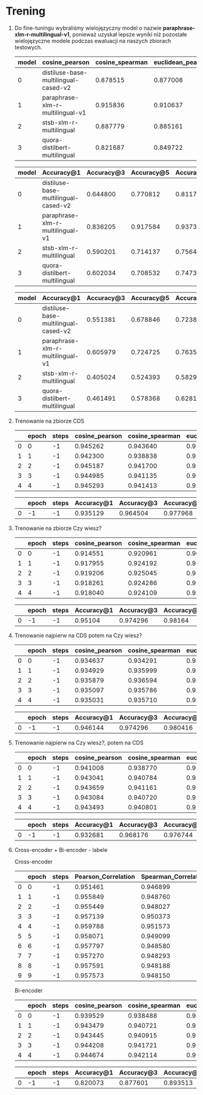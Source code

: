 # Trening

1. Do fine-tuningu wybraliśmy wielojęzyczny model o nazwie **paraphrase-xlm-r-multilingual-v1**, ponieważ uzyskał lepsze wyniki niż pozostałe wielojęzyczne modele podczas ewaluacji na naszych zbiorach testowych.

   | model | cosine_pearson                       | cosine_spearman | euclidean_pearson | euclidean_spearman | manhattan_pearson | manhattan_spearman | dot_pearson | dot_spearman |          |
   | ----- | ------------------------------------ | --------------- | ----------------- | ------------------ | ----------------- | ------------------ | ----------- | ------------ | -------- |
   | 0     | distiluse-base-multilingual-cased-v2 | 0.878515        | 0.877008          | 0.862547           | 0.876435          | 0.859509           | 0.873385    | 0.826851     | 0.829585 |
   | 1     | paraphrase-xlm-r-multilingual-v1     | 0.915836        | 0.910637          | 0.908304           | 0.907112          | 0.907047           | 0.905628    | 0.877705     | 0.865510 |
   | 2     | stsb-xlm-r-multilingual              | 0.887779        | 0.885161          | 0.875350           | 0.876960          | 0.874208           | 0.876437    | 0.838509     | 0.829004 |
   | 3     | quora-distilbert-multilingual        | 0.821687        | 0.849722          | 0.841780           | 0.842773          | 0.841113           | 0.842188    | 0.786613     | 0.785287 |

   | model | Accuracy@1                           | Accuracy@3 | Accuracy@5 | Accuracy@10 | Precision@1 | Recall@1 | Precision@3 | Recall@3 | Precision@5 | Recall@5 | Precision@10 | Recall@10 | MRR@10   | NDCG@10  | MAP@100  |          |
   | ----- | ------------------------------------ | ---------- | ---------- | ----------- | ----------- | -------- | ----------- | -------- | ----------- | -------- | ------------ | --------- | -------- | -------- | -------- | -------- |
   | 0     | distiluse-base-multilingual-cased-v2 | 0.644800   | 0.770812   | 0.811709    | 0.858626    | 0.644800 | 0.644800    | 0.256937 | 0.770812    | 0.162342 | 0.811709     | 0.085863  | 0.858626 | 0.716071 | 0.750547 | 0.720487 |
   | 1     | paraphrase-xlm-r-multilingual-v1     | 0.836205   | 0.917584   | 0.937305    | 0.958896    | 0.836205 | 0.836205    | 0.305861 | 0.917584    | 0.187461 | 0.937305     | 0.095890  | 0.958896 | 0.880396 | 0.899635 | 0.881870 |
   | 2     | stsb-xlm-r-multilingual              | 0.590201   | 0.714137   | 0.756487    | 0.808595    | 0.590201 | 0.590201    | 0.238046 | 0.714137    | 0.151297 | 0.756487     | 0.080859  | 0.808595 | 0.662591 | 0.697816 | 0.667771 |
   | 3     | quora-distilbert-multilingual        | 0.602034   | 0.708532   | 0.747353    | 0.797177    | 0.602034 | 0.602034    | 0.236177 | 0.708532    | 0.149471 | 0.747353     | 0.079718  | 0.797177 | 0.665448 | 0.697121 | 0.670427 |

   | model | Accuracy@1                           | Accuracy@3 | Accuracy@5 | Accuracy@10 | Precision@1 | Recall@1 | Precision@3 | Recall@3 | Precision@5 | Recall@5 | Precision@10 | Recall@10 | MRR@10   | NDCG@10  | MAP@100  |          |
   | ----- | ------------------------------------ | ---------- | ---------- | ----------- | ----------- | -------- | ----------- | -------- | ----------- | -------- | ------------ | --------- | -------- | -------- | -------- | -------- |
   | 0     | distiluse-base-multilingual-cased-v2 | 0.551381   | 0.678846   | 0.723895    | 0.779946    | 0.551381 | 0.551381    | 0.226282 | 0.678846    | 0.144779 | 0.723895     | 0.077995  | 0.779946 | 0.625284 | 0.662512 | 0.630700 |
   | 1     | paraphrase-xlm-r-multilingual-v1     | 0.605979   | 0.724725   | 0.763546    | 0.809633    | 0.605979 | 0.605979    | 0.241575 | 0.724725    | 0.152709 | 0.763546     | 0.080963  | 0.809633 | 0.674149 | 0.706916 | 0.678707 |
   | 2     | stsb-xlm-r-multilingual              | 0.405024   | 0.524393   | 0.582935    | 0.646253    | 0.405024 | 0.405024    | 0.174798 | 0.524393    | 0.116587 | 0.582935     | 0.064625  | 0.646253 | 0.479739 | 0.519575 | 0.487758 |
   | 3     | quora-distilbert-multilingual        | 0.461491   | 0.578368   | 0.628192    | 0.690471    | 0.461491 | 0.461491    | 0.192789 | 0.578368    | 0.125638 | 0.628192     | 0.069047  | 0.690471 | 0.533318 | 0.570937 | 0.540081 |

2. Trenowanie na zbiorze CDS

   |      | epoch | steps | cosine_pearson | cosine_spearman | euclidean_pearson | euclidean_spearman | manhattan_pearson | manhattan_spearman | dot_pearson | dot_spearman |
   | ---- | ----- | ----- | -------------- | --------------- | ----------------- | ------------------ | ----------------- | ------------------ | ----------- | ------------ |
   | 0    | 0     | -1    | 0.945262       | 0.943640        | 0.925536          | 0.938948           | 0.924652          | 0.937446           | 0.932375    | 0.930739     |
   | 1    | 1     | -1    | 0.942300       | 0.938838        | 0.915326          | 0.932702           | 0.913458          | 0.930382           | 0.926201    | 0.925722     |
   | 2    | 2     | -1    | 0.945187       | 0.941700        | 0.919394          | 0.936077           | 0.917929          | 0.934123           | 0.932308    | 0.931346     |
   | 3    | 3     | -1    | 0.944985       | 0.941135        | 0.918172          | 0.935126           | 0.916880          | 0.933302           | 0.931915    | 0.930736     |
   | 4    | 4     | -1    | 0.945293       | 0.941413        | 0.918752          | 0.935038           | 0.917464          | 0.933323           | 0.932372    | 0.931269     |

   |      | epoch | steps | Accuracy@1 | Accuracy@3 | Accuracy@5 | Accuracy@10 | Precision@1 | Recall@1 | Precision@3 | Recall@3 | Precision@5 | Recall@5 | Precision@10 | Recall@10 | MRR@10  | NDCG@10  | MAP@100  |
   | ---- | ----- | ----- | ---------- | ---------- | ---------- | ----------- | ----------- | -------- | ----------- | -------- | ----------- | -------- | ------------ | --------- | ------- | -------- | -------- |
   | 0    | -1    | -1    | 0.935129   | 0.964504   | 0.977968   | 0.986536    | 0.935129    | 0.935129 | 0.321501    | 0.964504 | 0.195594    | 0.977968 | 0.098654     | 0.986536  | 0.95311 | 0.961268 | 0.953404 |

3. Trenowanie na zbiorze Czy wiesz?

   |      | epoch | steps | cosine_pearson | cosine_spearman | euclidean_pearson | euclidean_spearman | manhattan_pearson | manhattan_spearman | dot_pearson | dot_spearman |
   | ---- | ----- | ----- | -------------- | --------------- | ----------------- | ------------------ | ----------------- | ------------------ | ----------- | ------------ |
   | 0    | 0     | -1    | 0.914551       | 0.920961        | 0.908521          | 0.920186           | 0.907404          | 0.918576           | 0.897446    | 0.900921     |
   | 1    | 1     | -1    | 0.917955       | 0.924192        | 0.914883          | 0.924385           | 0.913607          | 0.923270           | 0.896433    | 0.898905     |
   | 2    | 2     | -1    | 0.919206       | 0.925045        | 0.915071          | 0.925480           | 0.914059          | 0.924131           | 0.897722    | 0.900415     |
   | 3    | 3     | -1    | 0.918261       | 0.924286        | 0.915376          | 0.925457           | 0.914384          | 0.924303           | 0.893976    | 0.896490     |
   | 4    | 4     | -1    | 0.918040       | 0.924109        | 0.915388          | 0.925440           | 0.914428          | 0.924409           | 0.893350    | 0.895835     |

   |      | epoch | steps | Accuracy@1 | Accuracy@3 | Accuracy@5 | Accuracy@10 | Precision@1 | Recall@1 | Precision@3 | Recall@3 | Precision@5 | Recall@5 | Precision@10 | Recall@10 | MRR@10   | NDCG@10  | MAP@100  |
   | ---- | ----- | ----- | ---------- | ---------- | ---------- | ----------- | ----------- | -------- | ----------- | -------- | ----------- | -------- | ------------ | --------- | -------- | -------- | -------- |
   | 0    | -1    | -1    | 0.95104    | 0.974296   | 0.98164    | 0.985312    | 0.95104     | 0.95104  | 0.324765    | 0.974296 | 0.196328    | 0.98164  | 0.098531     | 0.985312  | 0.963547 | 0.968931 | 0.964054 |

4. Trenowanie najpierw na CDS potem na Czy wiesz?

   |      | epoch | steps | cosine_pearson | cosine_spearman | euclidean_pearson | euclidean_spearman | manhattan_pearson | manhattan_spearman | dot_pearson | dot_spearman |
   | ---- | ----- | ----- | -------------- | --------------- | ----------------- | ------------------ | ----------------- | ------------------ | ----------- | ------------ |
   | 0    | 0     | -1    | 0.934637       | 0.934291        | 0.924644          | 0.935605           | 0.924642          | 0.934946           | 0.919902    | 0.918580     |
   | 1    | 1     | -1    | 0.934929       | 0.935999        | 0.926821          | 0.936227           | 0.927074          | 0.936264           | 0.919666    | 0.918646     |
   | 2    | 2     | -1    | 0.935879       | 0.936594        | 0.927955          | 0.937089           | 0.928309          | 0.936805           | 0.921432    | 0.919928     |
   | 3    | 3     | -1    | 0.935097       | 0.935786        | 0.927322          | 0.936316           | 0.927753          | 0.936106           | 0.920311    | 0.918692     |
   | 4    | 4     | -1    | 0.935031       | 0.935710        | 0.927321          | 0.936266           | 0.927759          | 0.936097           | 0.920194    | 0.918558     |

   |      | epoch | steps | Accuracy@1 | Accuracy@3 | Accuracy@5 | Accuracy@10 | Precision@1 | Recall@1 | Precision@3 | Recall@3 | Precision@5 | Recall@5 | Precision@10 | Recall@10 | MRR@10   | NDCG@10  | MAP@100  |
   | ---- | ----- | ----- | ---------- | ---------- | ---------- | ----------- | ----------- | -------- | ----------- | -------- | ----------- | -------- | ------------ | --------- | -------- | -------- | -------- |
   | 0    | -1    | -1    | 0.946144   | 0.974296   | 0.980416   | 0.985312    | 0.946144    | 0.946144 | 0.324765    | 0.974296 | 0.196083    | 0.980416 | 0.098531     | 0.985312  | 0.961201 | 0.967164 | 0.961576 |

5. Trenowanie najpierw na Czy wiesz?, potem na CDS

   |      | epoch | steps | cosine_pearson | cosine_spearman | euclidean_pearson | euclidean_spearman | manhattan_pearson | manhattan_spearman | dot_pearson | dot_spearman |
   | ---- | ----- | ----- | -------------- | --------------- | ----------------- | ------------------ | ----------------- | ------------------ | ----------- | ------------ |
   | 0    | 0     | -1    | 0.941008       | 0.938770        | 0.919862          | 0.934821           | 0.918780          | 0.933031           | 0.924929    | 0.923331     |
   | 1    | 1     | -1    | 0.943041       | 0.940784        | 0.920623          | 0.937492           | 0.920431          | 0.936622           | 0.928853    | 0.927283     |
   | 2    | 2     | -1    | 0.943659       | 0.941161        | 0.919767          | 0.936890           | 0.918871          | 0.935027           | 0.930108    | 0.928762     |
   | 3    | 3     | -1    | 0.943084       | 0.940720        | 0.919439          | 0.936351           | 0.919036          | 0.935154           | 0.927629    | 0.926702     |
   | 4    | 4     | -1    | 0.943493       | 0.940801        | 0.920020          | 0.936554           | 0.919503          | 0.935140           | 0.928619    | 0.927225     |

   |      | epoch | steps | Accuracy@1 | Accuracy@3 | Accuracy@5 | Accuracy@10 | Precision@1 | Recall@1 | Precision@3 | Recall@3 | Precision@5 | Recall@5 | Precision@10 | Recall@10 | MRR@10   | NDCG@10  | MAP@100  |
   | ---- | ----- | ----- | ---------- | ---------- | ---------- | ----------- | ----------- | -------- | ----------- | -------- | ----------- | -------- | ------------ | --------- | -------- | -------- | -------- |
   | 0    | -1    | -1    | 0.932681   | 0.968176   | 0.976744   | 0.984088    | 0.932681    | 0.932681 | 0.322725    | 0.968176 | 0.195349    | 0.976744 | 0.098409     | 0.984088  | 0.952407 | 0.960227 | 0.952917 |

6. Cross-encoder + Bi-encoder - labele

   Cross-encoder

   |      | epoch | steps | Pearson_Correlation | Spearman_Correlation |
   | ---- | ----- | ----- | ------------------- | -------------------- |
   | 0    | 0     | -1    | 0.951461            | 0.946899             |
   | 1    | 1     | -1    | 0.955849            | 0.948760             |
   | 2    | 2     | -1    | 0.955449            | 0.948027             |
   | 3    | 3     | -1    | 0.957139            | 0.950373             |
   | 4    | 4     | -1    | 0.959788            | 0.951573             |
   | 5    | 5     | -1    | 0.958071            | 0.949099             |
   | 6    | 6     | -1    | 0.957797            | 0.948580             |
   | 7    | 7     | -1    | 0.957270            | 0.948293             |
   | 8    | 8     | -1    | 0.957591            | 0.948188             |
   | 9    | 9     | -1    | 0.957573            | 0.948150             |

   Bi-encoder

   |      | epoch | steps | cosine_pearson | cosine_spearman | euclidean_pearson | euclidean_spearman | manhattan_pearson | manhattan_spearman | dot_pearson | dot_spearman |
   | ---- | ----- | ----- | -------------- | --------------- | ----------------- | ------------------ | ----------------- | ------------------ | ----------- | ------------ |
   | 0    | 0     | -1    | 0.939529       | 0.938488        | 0.922024          | 0.932723           | 0.921453          | 0.931622           | 0.925220    | 0.924558     |
   | 1    | 1     | -1    | 0.943479       | 0.940721        | 0.922770          | 0.935424           | 0.921906          | 0.934204           | 0.925533    | 0.924305     |
   | 2    | 2     | -1    | 0.943445       | 0.940915        | 0.919063          | 0.933215           | 0.918023          | 0.931593           | 0.929880    | 0.928767     |
   | 3    | 3     | -1    | 0.944208       | 0.941721        | 0.919334          | 0.934654           | 0.918480          | 0.933238           | 0.929471    | 0.928849     |
   | 4    | 4     | -1    | 0.944674       | 0.942114        | 0.919317          | 0.934806           | 0.918335          | 0.933238           | 0.929866    | 0.929383     |

   |      | epoch | steps | Accuracy@1 | Accuracy@3 | Accuracy@5 | Accuracy@10 | Precision@1 | Recall@1 | Precision@3 | Recall@3 | Precision@5 | Recall@5 | Precision@10 | Recall@10 | MRR@10   | NDCG@10 | MAP@100  |
   | ---- | ----- | ----- | ---------- | ---------- | ---------- | ----------- | ----------- | -------- | ----------- | -------- | ----------- | -------- | ------------ | --------- | -------- | ------- | -------- |
   | 0    | -1    | -1    | 0.820073   | 0.877601   | 0.893513   | 0.916769    | 0.820073    | 0.820073 | 0.292534    | 0.877601 | 0.178703    | 0.893513 | 0.091677     | 0.916769  | 0.852552 | 0.86812 | 0.854271 |

